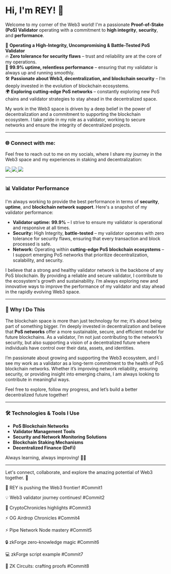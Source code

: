 # Hi, I'm REY! 👋  

Welcome to my corner of the Web3 world! I'm a passionate **Proof-of-Stake (PoS) Validator** operating with a commitment to **high integrity**, **security**, and **performance**.  

🚀 **Operating a High-Integrity, Uncompromising & Battle-Tested PoS Validator**  
🔥 **Zero tolerance for security flaws** – trust and reliability are at the core of my operations.  
💯 **99.9% uptime, relentless performance** – ensuring that my validator is always up and running smoothly.  
🛠️ **Passionate about Web3, decentralization, and blockchain security** – I’m deeply invested in the evolution of blockchain ecosystems.  
🌍 **Exploring cutting-edge PoS networks** – constantly exploring new PoS chains and validator strategies to stay ahead in the decentralized space.  

My work in the Web3 space is driven by a deep belief in the power of decentralization and a commitment to supporting the blockchain ecosystem. I take pride in my role as a validator, working to secure networks and ensure the integrity of decentralized projects.  

---

### 🌐 Connect with me:  
Feel free to reach out to me on my socials, where I share my journey in the Web3 space and my experiences in staking and decentralization:  

<p>
  <a href="https://x.com/reyfourteen_?s=21">
    <img src="https://img.shields.io/badge/Twitter-%40reyfourteen_-ff69b4?style=for-the-badge&logo=twitter" />
  </a>
  <a href="https://github.com/zkEi14">
    <img src="https://img.shields.io/badge/GitHub-zkEi14-87CEEB?style=for-the-badge&logo=github" />
  </a>
  <img src="https://img.shields.io/badge/Discord-reyfourteen-ff69b4?style=for-the-badge&logo=discord" />
</p>

---

### 📊 Validator Performance  
I'm always working to provide the best performance in terms of **security**, **uptime**, and **blockchain network support**. Here's a snapshot of my validator performance:

- **Validator uptime:** **99.9%** – I strive to ensure my validator is operational and responsive at all times.  
- **Security:** High Integrity, **battle-tested** – my validator operates with zero tolerance for security flaws, ensuring that every transaction and block processed is safe.  
- **Network:** Operating within **cutting-edge PoS blockchain ecosystems** – I support emerging PoS networks that prioritize decentralization, scalability, and security.

I believe that a strong and healthy validator network is the backbone of any PoS blockchain. By providing a reliable and secure validator, I contribute to the ecosystem's growth and sustainability. I’m always exploring new and innovative ways to improve the performance of my validator and stay ahead in the rapidly evolving Web3 space.

---

### 🚀 Why I Do This  
The blockchain space is more than just technology for me; it’s about being part of something bigger. I’m deeply invested in decentralization and believe that **PoS networks** offer a more sustainable, secure, and efficient model for future blockchains. As a validator, I’m not just contributing to the network’s security, but also supporting a vision of a decentralized future where individuals have control over their data, assets, and identities.

I’m passionate about growing and supporting the Web3 ecosystem, and I see my work as a validator as a long-term commitment to the health of PoS blockchain networks. Whether it’s improving network reliability, ensuring security, or providing insight into emerging chains, I am always looking to contribute in meaningful ways.

Feel free to explore, follow my progress, and let’s build a better decentralized future together!

---

### 🛠️ Technologies & Tools I Use  
- **PoS Blockchain Networks**  
- **Validator Management Tools**  
- **Security and Network Monitoring Solutions**  
- **Blockchain Staking Mechanisms**  
- **Decentralized Finance (DeFi)**

Always learning, always improving! 🧠💡

---

Let's connect, collaborate, and explore the amazing potential of Web3 together. 🚀

🚀 REY is pushing the Web3 frontier! #Commit1

💡 Web3 validator journey continues! #Commit2

🌟 CryptoChronicles highlights #Commit3

⚡ OG Airdrop Chronicles #Commit4

⚡ Pipe Network Node mastery #Commit5

🔒 zkForge zero-knowledge magic #Commit6

💻 zkForge script example #Commit7

🔧 ZK Circuits: crafting proofs #Commit8
